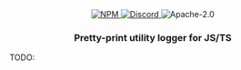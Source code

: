 <div align="center">
    <a href="https://www.npmjs.com/package/@casthub/logger" target="_blank">
        <img src="https://img.shields.io/npm/v/@casthub/logger?style=flat-square" alt="NPM" />
    </a>
    <a href="https://discord.gg/XMrHXtN" target="_blank">
        <img src="https://img.shields.io/discord/123906549860139008?color=7289DA&label=discord&logo=discord&logoColor=FFFFFF&style=flat-square" alt="Discord" />
    </a>
    <img src="https://img.shields.io/npm/l/@casthub/logger?style=flat-square" alt="Apache-2.0" />
    <h3>Pretty-print utility logger for JS/TS</h3>
</div>

TODO:
